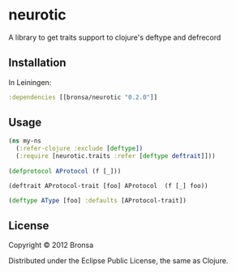 # neurotic

A library to get traits support to clojure's deftype and defrecord

## Installation

In Leiningen:

```clojure
:dependencies [[bronsa/neurotic "0.2.0"]]
```

## Usage

```clojure
(ns my-ns
  (:refer-clojure :exclude [deftype])
  (:require [neurotic.traits :refer [deftype deftrait]]))
  
(defprotocol AProtocol (f [_]))

(deftrait AProtocol-trait [foo] AProtocol  (f [_] foo))

(deftype AType [foo] :defaults [AProtocol-trait])
```

## License

Copyright © 2012 Bronsa

Distributed under the Eclipse Public License, the same as Clojure.
